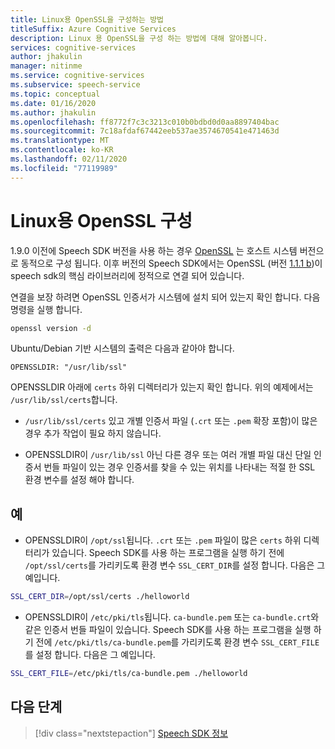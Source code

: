 ```yaml
---
title: Linux용 OpenSSL을 구성하는 방법
titleSuffix: Azure Cognitive Services
description: Linux 용 OpenSSL을 구성 하는 방법에 대해 알아봅니다.
services: cognitive-services
author: jhakulin
manager: nitinme
ms.service: cognitive-services
ms.subservice: speech-service
ms.topic: conceptual
ms.date: 01/16/2020
ms.author: jhakulin
ms.openlocfilehash: ff8772f7c3c3213c010b0bdbd0d0aa8897404bac
ms.sourcegitcommit: 7c18afdaf67442eeb537ae3574670541e471463d
ms.translationtype: MT
ms.contentlocale: ko-KR
ms.lasthandoff: 02/11/2020
ms.locfileid: "77119989"
---
```

# <a name="configure-openssl-for-linux"></a>Linux용 OpenSSL 구성

1\.9.0 이전에 Speech SDK 버전을 사용 하는 경우 [OpenSSL](https://www.openssl.org) 는 호스트 시스템 버전으로 동적으로 구성 됩니다. 이후 버전의 Speech SDK에서는 OpenSSL (버전 [1.1.1 b](https://mta.openssl.org/pipermail/openssl-announce/2019-February/000147.html))이 speech sdk의 핵심 라이브러리에 정적으로 연결 되어 있습니다.

연결을 보장 하려면 OpenSSL 인증서가 시스템에 설치 되어 있는지 확인 합니다. 다음 명령을 실행 합니다.
```bash
openssl version -d
```

Ubuntu/Debian 기반 시스템의 출력은 다음과 같아야 합니다.
```
OPENSSLDIR: "/usr/lib/ssl"
```

OPENSSLDIR 아래에 `certs` 하위 디렉터리가 있는지 확인 합니다. 위의 예제에서는 `/usr/lib/ssl/certs`합니다.

* `/usr/lib/ssl/certs` 있고 개별 인증서 파일 (`.crt` 또는 `.pem` 확장 포함)이 많은 경우 추가 작업이 필요 하지 않습니다.

* OPENSSLDIR이 `/usr/lib/ssl` 아닌 다른 경우 또는 여러 개별 파일 대신 단일 인증서 번들 파일이 있는 경우 인증서를 찾을 수 있는 위치를 나타내는 적절 한 SSL 환경 변수를 설정 해야 합니다.

## <a name="examples"></a>예

- OPENSSLDIR이 `/opt/ssl`됩니다. `.crt` 또는 `.pem` 파일이 많은 `certs` 하위 디렉터리가 있습니다.
Speech SDK를 사용 하는 프로그램을 실행 하기 전에 `/opt/ssl/certs`를 가리키도록 환경 변수 `SSL_CERT_DIR`를 설정 합니다. 다음은 그 예입니다.
```bash
SSL_CERT_DIR=/opt/ssl/certs ./helloworld
```

- OPENSSLDIR이 `/etc/pki/tls`됩니다. `ca-bundle.pem` 또는 `ca-bundle.crt`와 같은 인증서 번들 파일이 있습니다.
Speech SDK를 사용 하는 프로그램을 실행 하기 전에 `/etc/pki/tls/ca-bundle.pem`를 가리키도록 환경 변수 `SSL_CERT_FILE`를 설정 합니다. 다음은 그 예입니다.
```bash
SSL_CERT_FILE=/etc/pki/tls/ca-bundle.pem ./helloworld
```

## <a name="next-steps"></a>다음 단계

> [!div class="nextstepaction"]
> [Speech SDK 정보](speech-sdk.md)
